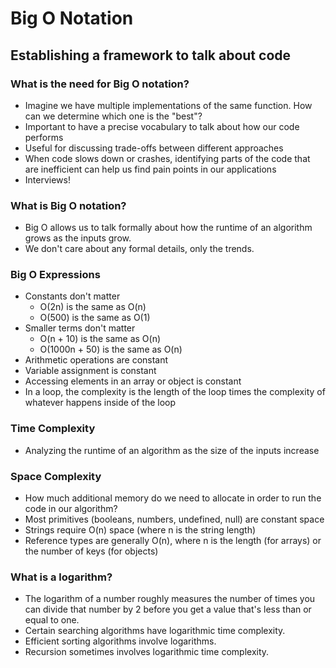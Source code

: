 # Big O Notation
## Establishing a framework to talk about code
### What is the need for Big O notation?

* Imagine we have multiple implementations of the same function. How can we determine which one is the "best"?
* Important to have a precise vocabulary to talk about how our code performs
* Useful for discussing trade-offs between different approaches
* When code slows down or crashes, identifying parts of the code that are inefficient can help us find pain points in our applications
* Interviews!

### What is Big O notation?

* Big O allows us to talk formally about how the runtime of an algorithm grows as the inputs grow.
* We don't care about any formal details, only the trends.

### Big O Expressions
* Constants don't matter
    * O(2n) is the same as O(n)
    * O(500) is the same as O(1)
* Smaller terms don't matter
    * O(n + 10) is the same as O(n)
    * O(1000n + 50) is the same as O(n)
* Arithmetic operations are constant
* Variable assignment is constant
* Accessing elements in an array or object is constant
* In a loop, the complexity is the length of the loop times the complexity of whatever happens inside of the loop
### Time Complexity
* Analyzing the runtime of an algorithm as the size of the inputs increase

### Space Complexity
* How much additional memory do we need to allocate in order to run the code in our algorithm?
* Most primitives (booleans, numbers, undefined, null) are constant space
* Strings require O(n) space (where n is the string length)
* Reference types are generally O(n), where n is the length (for arrays) or the number of keys (for objects)

### What is a logarithm?
* The logarithm of a number roughly measures the number of times you can divide that number by 2 before you get a value that's less than or equal to one.
* Certain searching algorithms have logarithmic time complexity.
* Efficient sorting algorithms involve logarithms.
* Recursion sometimes involves logarithmic time complexity.